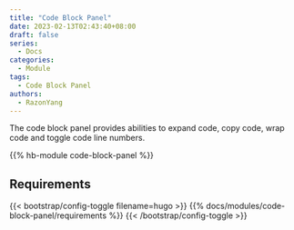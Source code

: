```yaml
---
title: "Code Block Panel"
date: 2023-02-13T02:43:40+08:00
draft: false
series:
  - Docs
categories:
  - Module
tags:
  - Code Block Panel
authors:
  - RazonYang
---
```


The code block panel provides abilities to expand code, copy code, wrap code and toggle code line numbers.

<!--more-->

{{% hb-module code-block-panel %}}

## Requirements

{{< bootstrap/config-toggle filename=hugo >}}
{{% docs/modules/code-block-panel/requirements %}}
{{< /bootstrap/config-toggle >}}
